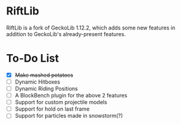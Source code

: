 # RiftLib
RiftLib is a fork of GeckoLib 1.12.2, which adds some new features in addition to GeckoLib's already-present features.

# To-Do List
- [x] ~~Make mashed potatoes~~
- [ ] Dynamic Hitboxes
- [ ] Dynamic Riding Positions
- [ ] A BlockBench plugin for the above 2 features
- [ ] Support for custom projectile models
- [ ] Support for hold on last frame
- [ ] Support for particles made in snowstorm(?)
